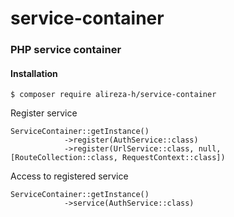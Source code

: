 # service-container

### PHP service container


#### Installation

```
$ composer require alireza-h/service-container
```



Register service

```
ServiceContainer::getInstance()
            ->register(AuthService::class)
            ->register(UrlService::class, null, [RouteCollection::class, RequestContext::class])
```

Access to registered service
```
ServiceContainer::getInstance()
            ->service(AuthService::class)
```
